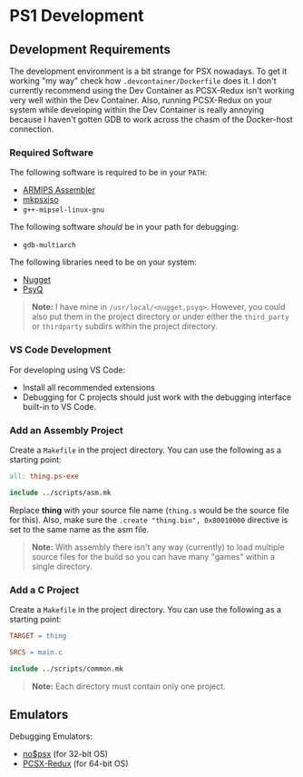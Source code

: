 # PS1 Development

## Development Requirements

The development environment is a bit strange for PSX nowadays.
To get it working "my way" check how `.devcontainer/Dockerfile` does it.
I don't currently recommend using the Dev Container as PCSX-Redux isn't working very well
within the Dev Container. Also, running PCSX-Redux on your system while developing within the
Dev Container is really annoying because I haven't gotten GDB to work across the chasm of the
Docker-host connection.

### Required Software

The following software is required to be in your `PATH`:

- [ARMIPS Assembler](https://github.com/Kingcom/armips)
- [mkpsxiso](https://github.com/Lameguy64/mkpsxiso)
- `g++-mipsel-linux-gnu`

The following software _should_ be in your path for debugging:

- `gdb-multiarch`

The following libraries need to be on your system:

- [Nugget](https://github.com/pcsx-redux/nugget.git)
- [PsyQ](http://psx.arthus.net/sdk/Psy-Q/psyq-4.7-converted-full.7z)

> **Note:** I have mine in `/usr/local/<nugget,psyq>`. However, you could also put them in the project directory
> or under either the `third_party` or `thirdparty` subdirs within the project directory.

### VS Code Development

For developing using VS Code:

- Install all recommended extensions
- Debugging for C projects should just work with the debugging interface built-in to VS Code.

### Add an Assembly Project

Create a `Makefile` in the project directory. You can use the following as a starting point:

```makefile
all: thing.ps-exe

include ../scripts/asm.mk
```

Replace **thing** with your source file name (`thing.s` would be the source file for this).
Also, make sure the `.create "thing.bin", 0x80010000` directive is set to the same name as the asm file.

> **Note:** With assembly there isn't any way (currently) to load multiple source files
> for the build so you can have many "games" within a single directory.

### Add a C Project

Create a `Makefile` in the project directory. You can use the following as a starting point:

```makefile
TARGET = thing

SRCS = main.c

include ../scripts/common.mk
```

> **Note:** Each directory must contain only one project.

## Emulators

Debugging Emulators:

- [no$psx](https://problemkaputt.de/psx.htm) (for 32-bit OS)
- [PCSX-Redux](https://github.com/grumpycoders/pcsx-redux) (for 64-bit OS)

